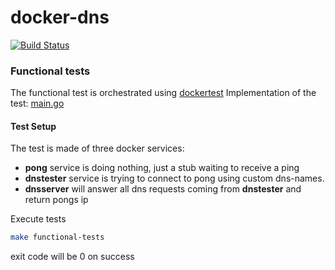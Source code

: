 # docker-dns
[![Build Status](https://travis-ci.com/Oppodelldog/docker-dns.svg?branch=master)](https://travis-ci.com/Oppodelldog/docker-dns)

### Functional tests
The functional test is orchestrated using [dockertest](https://github.com/Oppodelldog/dockertest)
Implementation of the test: [main.go](main.go) 

#### Test Setup

The test is made of three docker services:

* **pong** service is doing nothing, just a stub waiting to receive a ping
* **dnstester** service is trying to connect to pong using custom dns-names.
* **dnsserver** will answer all dns requests coming from **dnstester** and return pongs ip

Execute tests
```bash
make functional-tests
```
exit code will be 0 on success